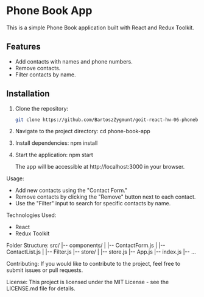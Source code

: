# Phone Book App

This is a simple Phone Book application built with React and Redux Toolkit.

## Features

- Add contacts with names and phone numbers.
- Remove contacts.
- Filter contacts by name.

## Installation

1. Clone the repository:

   ```bash
   git clone https://github.com/BartoszZygmunt/goit-react-hw-06-phonebook.git

2. Navigate to the project directory:  cd phone-book-app

3. Install dependencies: npm install

4. Start the application: npm start

   The app will be accessible at http://localhost:3000 in your browser.

Usage:
- Add new contacts using the "Contact Form."
- Remove contacts by clicking the "Remove" button next to each contact.
- Use the "Filter" input to search for specific contacts by name.

Technologies Used:
- React
- Redux Toolkit

Folder Structure:
src/
|-- components/
|   |-- ContactForm.js
|   |-- ContactList.js
|   |-- Filter.js
|-- store/
|   |-- store.js
|-- App.js
|-- index.js
|-- ...

Contributing:
If you would like to contribute to the project, feel free to submit issues or pull requests.

License:
This project is licensed under the MIT License - see the LICENSE.md file for details.
